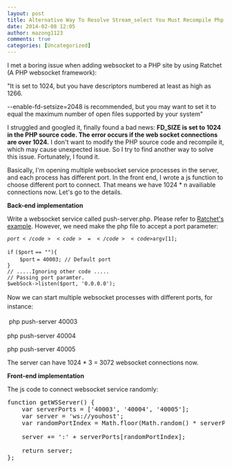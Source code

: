 ```yaml
---
layout: post
title: Alternative Way To Resolve Stream_select You Must Recompile Php With A Larger Value Of Fd_setsize Issue Without Recompiling Php 
date: 2014-02-08 12:05
author: mazong1123
comments: true
categories: [Uncategorized]
---
```

I met a boring issue when adding websocket to a PHP site by using Ratchet (A PHP websocket framework):

"It is set to 1024, but you have descriptors numbered at least as high as 1266.

--enable-fd-setsize=2048 is recommended, but you may want to set it
to equal the maximum number of open files supported by your system"

I struggled and googled it, finally found a bad news: <strong>FD_SIZE is set to 1024 in the PHP source code. The error occurs if the web socket connections are over 1024.</strong> I don't want to modify the PHP source code and recompile it, which may cause unexpected issue. So I try to find another way to solve this issue. Fortunately, I found it.

Basically, I'm opening multiple websocket service processes in the server, and each process has different port. In the front end, I wrote a js function to choose different port to connect. That means we have 1024 * n availiable connections now. Let's go to the details.

<strong>Back-end implementation</strong>

Write a websocket service called push-server.php. Please refer to <a href="http://socketo.me/docs/push" target="_blank">Ratchet's example</a>. However, we need make the php file to accept a port parameter:

<code>$port</code> <code>= </code><code>$argv</code><code>[1];</code>
<div><code>if</code> <code>(</code><code>$port</code> <code>== </code><code>""</code><code>){</code></div>
<div><code>    </code><code>$port</code> <code>= 40003; </code><code>// Default port</code></div>
<div><code>}</code></div>
<div><code>// .....Ignoring other code .....</code></div>
<div></div>
<div><code>// Passing port paramter.</code></div>
<div><code>$webSock</code><code>-&gt;listen(</code><code>$port</code><code>, </code><code>'0.0.0.0'</code><code>);</code></div>
<div></div>
<div></div>
<div>

<span style="line-height:1.5;">Now we can start multiple websocket processes with different ports, for instance:</span>

<span style="line-height:1.5;"> </span>php push-server 40003

php push-server 40004

php push-server 40005

The server can have 1024 * 3 = 3072 websocket connections now.

<strong>Front-end implementation</strong>

The js code to connect websocket service randomly:
<pre>function getWSServer() {
    var serverPorts = ['40003', '40004', '40005'];
    var server = 'ws://youhost';
    var randomPortIndex = Math.floor(Math.random() * serverPorts.length);

    server += ':' + serverPorts[randomPortIndex];

    return server;
};</pre>
</div>
